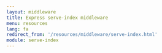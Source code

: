 ```yaml
---
layout: middleware
title: Express serve-index middleware
menu: resources
lang: fa
redirect_from: '/resources/middleware/serve-index.html'
module: serve-index
---
```

